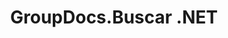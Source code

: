 ---
title: GroupDocs.Buscar .NET
type: docs
weight: 10
url: /es/net/
description: GroupDocs.Search for .NET API References contiene ejemplos, fragmentos de código y documentación de API. Proporciona espacios de nombres, clases, interfaces y otros detalles de la API.
is_root: true
---
